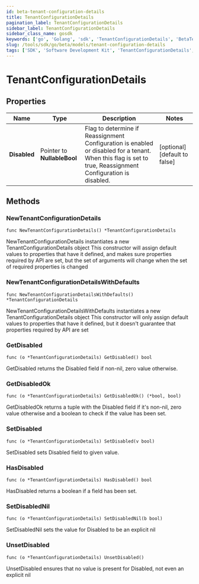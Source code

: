 ```yaml
---
id: beta-tenant-configuration-details
title: TenantConfigurationDetails
pagination_label: TenantConfigurationDetails
sidebar_label: TenantConfigurationDetails
sidebar_class_name: gosdk
keywords: ['go', 'Golang', 'sdk', 'TenantConfigurationDetails', 'BetaTenantConfigurationDetails'] 
slug: /tools/sdk/go/beta/models/tenant-configuration-details
tags: ['SDK', 'Software Development Kit', 'TenantConfigurationDetails', 'BetaTenantConfigurationDetails']
---
```


# TenantConfigurationDetails

## Properties

Name | Type | Description | Notes
------------ | ------------- | ------------- | -------------
**Disabled** | Pointer to **NullableBool** | Flag to determine if Reassignment Configuration is enabled or disabled for a tenant.  When this flag is set to true, Reassignment Configuration is disabled. | [optional] [default to false]

## Methods

### NewTenantConfigurationDetails

`func NewTenantConfigurationDetails() *TenantConfigurationDetails`

NewTenantConfigurationDetails instantiates a new TenantConfigurationDetails object
This constructor will assign default values to properties that have it defined,
and makes sure properties required by API are set, but the set of arguments
will change when the set of required properties is changed

### NewTenantConfigurationDetailsWithDefaults

`func NewTenantConfigurationDetailsWithDefaults() *TenantConfigurationDetails`

NewTenantConfigurationDetailsWithDefaults instantiates a new TenantConfigurationDetails object
This constructor will only assign default values to properties that have it defined,
but it doesn't guarantee that properties required by API are set

### GetDisabled

`func (o *TenantConfigurationDetails) GetDisabled() bool`

GetDisabled returns the Disabled field if non-nil, zero value otherwise.

### GetDisabledOk

`func (o *TenantConfigurationDetails) GetDisabledOk() (*bool, bool)`

GetDisabledOk returns a tuple with the Disabled field if it's non-nil, zero value otherwise
and a boolean to check if the value has been set.

### SetDisabled

`func (o *TenantConfigurationDetails) SetDisabled(v bool)`

SetDisabled sets Disabled field to given value.

### HasDisabled

`func (o *TenantConfigurationDetails) HasDisabled() bool`

HasDisabled returns a boolean if a field has been set.

### SetDisabledNil

`func (o *TenantConfigurationDetails) SetDisabledNil(b bool)`

 SetDisabledNil sets the value for Disabled to be an explicit nil

### UnsetDisabled
`func (o *TenantConfigurationDetails) UnsetDisabled()`

UnsetDisabled ensures that no value is present for Disabled, not even an explicit nil

